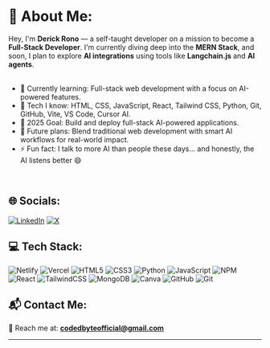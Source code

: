 # 💫 About Me:
Hey, I'm **Derick Rono** — a self-taught developer on a mission to become a **Full-Stack Developer**. I'm currently diving deep into the **MERN Stack**, and soon, I plan to explore **AI integrations** using tools like **Langchain.js** and **AI agents**.  
<br>

- 🌱 Currently learning: Full-stack web development with a focus on AI-powered features.  
- 🧠 Tech I know: HTML, CSS, JavaScript, React, Tailwind CSS, Python, Git, GitHub, Vite, VS Code, Cursor AI.  
- 🚀 2025 Goal: Build and deploy full-stack AI-powered applications.  
- 🔮 Future plans: Blend traditional web development with smart AI workflows for real-world impact.  
- ⚡ Fun fact: I talk to more AI than people these days... and honestly, the AI listens better 😄  
<br>

## 🌐 Socials:
[![LinkedIn](https://img.shields.io/badge/LinkedIn-%230077B5.svg?logo=linkedin&logoColor=white)](https://linkedin.com/in/derickrono) 
[![X](https://img.shields.io/badge/X-black.svg?logo=X&logoColor=white)](https://x.com/codedbyte) 

## 💻 Tech Stack:
![Netlify](https://img.shields.io/badge/netlify-%23000000.svg?style=for-the-badge&logo=netlify&logoColor=#00C7B7) 
![Vercel](https://img.shields.io/badge/vercel-%23000000.svg?style=for-the-badge&logo=vercel&logoColor=white) 
![HTML5](https://img.shields.io/badge/html5-%23E34F26.svg?style=for-the-badge&logo=html5&logoColor=white) 
![CSS3](https://img.shields.io/badge/css3-%231572B6.svg?style=for-the-badge&logo=css3&logoColor=white) 
![Python](https://img.shields.io/badge/python-3670A0?style=for-the-badge&logo=python&logoColor=ffdd54) 
![JavaScript](https://img.shields.io/badge/javascript-%23323330.svg?style=for-the-badge&logo=javascript&logoColor=%23F7DF1E) 
![NPM](https://img.shields.io/badge/NPM-%23CB3837.svg?style=for-the-badge&logo=npm&logoColor=white) 
![React](https://img.shields.io/badge/react-%2320232a.svg?style=for-the-badge&logo=react&logoColor=%2361DAFB) 
![TailwindCSS](https://img.shields.io/badge/tailwindcss-%2338B2AC.svg?style=for-the-badge&logo=tailwind-css&logoColor=white) 
![MongoDB](https://img.shields.io/badge/MongoDB-%234ea94b.svg?style=for-the-badge&logo=mongodb&logoColor=white) 
![Canva](https://img.shields.io/badge/Canva-%2300C4CC.svg?style=for-the-badge&logo=Canva&logoColor=white) 
![GitHub](https://img.shields.io/badge/github-%23121011.svg?style=for-the-badge&logo=github&logoColor=white) 
![Git](https://img.shields.io/badge/git-%23F05033.svg?style=for-the-badge&logo=git&logoColor=white)

## 📬 Contact Me:
📧 Reach me at: **codedbyteofficial@gmail.com**

---

<!-- Proudly created with GPRM ( https://gprm.itsvg.in ) -->
